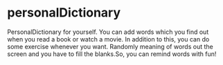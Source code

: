 # personalDictionary
PersonalDictionary for yourself. You can add words which you find out when you read a book or watch a movie. In addition to this, you can do some exercise whenever you want. Randomly meaning of words out the screen and you have to fill the blanks.So, you can remind words with fun!
